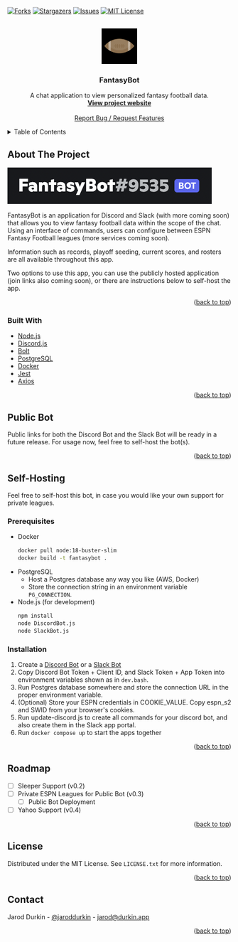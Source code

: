 <div id="top"></div>

[![Forks][forks-shield]][forks-url]
[![Stargazers][stars-shield]][stars-url]
[![Issues][issues-shield]][issues-url]
[![MIT License][license-shield]][license-url]

<br />
<div align="center">
  <a href="https://github.com/jaroddurkin/FantasyBot">
    <img src="img/logo.png" alt="Logo" width="80" height="80">
  </a>

<h3 align="center">FantasyBot</h3>

  <p align="center">
    A chat application to view personalized fantasy football data.
    <br />
    <a href="https://github.com/jaroddurkin/FantasyBot"><strong>View project website</strong></a>
    <br />
    <br />
    <a href="https://github.com/jaroddurkin/FantasyBot/issues">Report Bug / Request Features</a>
  </p>
</div>


<!-- TABLE OF CONTENTS -->
<details>
  <summary>Table of Contents</summary>
  <ol>
    <li>
      <a href="#about-the-project">About The Project</a>
      <ul>
        <li><a href="#built-with">Built With</a></li>
      </ul>
    </li>
    <li>
      <a href="#public-bot">Public Bot</a>
    </li>
    <li>
      <a href="#self-hosting">Self-Hosting</a>
      <ul>
        <li><a href="#prerequisites">Prerequisites</a></li>
        <li><a href="#installation">Installation</a></li>
      </ul>
    </li>
    <li><a href="#roadmap">Roadmap</a></li>
    <li><a href="#license">License</a></li>
    <li><a href="#contact">Contact</a></li>
  </ol>
</details>



## About The Project

[![product-screenshot]](./img/readme_about.png)

FantasyBot is an application for Discord and Slack (with more coming soon) that allows you to view fantasy football data within the scope of the chat. Using an interface of commands, users can configure between ESPN Fantasy Football leagues (more services coming soon).

Information such as records, playoff seeding, current scores, and rosters are all available throughout this app.

Two options to use this app, you can use the publicly hosted application (join links also coming soon), or there are instructions below to self-host the app.

<p align="right">(<a href="#top">back to top</a>)</p>

### Built With

* [Node.js](https://nodejs.org/en/)
* [Discord.js](https://discord.js.org/)
* [Bolt](https://api.slack.com/bolt)
* [PostgreSQL](https://www.postgresql.org/)
* [Docker](https://www.docker.com/)
* [Jest](https://jestjs.io/)
* [Axios](https://axios-http.com/)

<p align="right">(<a href="#top">back to top</a>)</p>

## Public Bot

Public links for both the Discord Bot and the Slack Bot will be ready in a future release. For usage now, feel free to self-host the bot(s).

<p align="right">(<a href="#top">back to top</a>)</p>

## Self-Hosting

Feel free to self-host this bot, in case you would like your own support for private leagues.

### Prerequisites

* Docker
  ```sh
  docker pull node:18-buster-slim
  docker build -t fantasybot .
  ```
* PostgreSQL
  * Host a Postgres database any way you like (AWS, Docker)
  * Store the connection string in an environment variable `PG_CONNECTION`.
* Node.js (for development)
  ```sh
  npm install
  node DiscordBot.js
  node SlackBot.js
  ```

### Installation

1. Create a [Discord Bot](https://discord.com/developers/docs/intro) or a [Slack Bot](https://api.slack.com/tools/slack-developer-tools)
2. Copy Discord Bot Token + Client ID, and Slack Token + App Token into environment variables shown as in `dev.bash`.
3. Run Postgres database somewhere and store the connection URL in the proper environment variable.
4. (Optional) Store your ESPN credentials in COOKIE_VALUE. Copy espn_s2 and SWID from your browser's cookies.
5. Run update-discord.js to create all commands for your discord bot, and also create them in the Slack app portal.
6. Run `docker compose up` to start the apps together

<p align="right">(<a href="#top">back to top</a>)</p>

## Roadmap

- [ ] Sleeper Support (v0.2)
- [ ] Private ESPN Leagues for Public Bot (v0.3)
  - [ ] Public Bot Deployment
- [ ] Yahoo Support (v0.4)

<p align="right">(<a href="#top">back to top</a>)</p>

## License

Distributed under the MIT License. See `LICENSE.txt` for more information.

<p align="right">(<a href="#top">back to top</a>)</p>

## Contact

Jarod Durkin - [@jaroddurkin](https://twitter.com/jaroddurkin) - jarod@durkin.app

<p align="right">(<a href="#top">back to top</a>)</p>

[forks-shield]: https://img.shields.io/github/forks/jaroddurkin/FantasyBot.svg?style=for-the-badge
[forks-url]: https://github.com/jaroddurkin/FantasyBot/network/members
[stars-shield]: https://img.shields.io/github/stars/jaroddurkin/FantasyBot.svg?style=for-the-badge
[stars-url]: https://github.com/jaroddurkin/FantasyBot/stargazers
[issues-shield]: https://img.shields.io/github/issues/jaroddurkin/FantasyBot.svg?style=for-the-badge
[issues-url]: https://github.com/jaroddurkin/FantasyBot/issues
[license-shield]: https://img.shields.io/github/license/jaroddurkin/FantasyBot.svg?style=for-the-badge
[license-url]: https://github.com/jaroddurkin/FantasyBot/blob/master/LICENSE.txt
[product-screenshot]: ./img/readme_about.png
